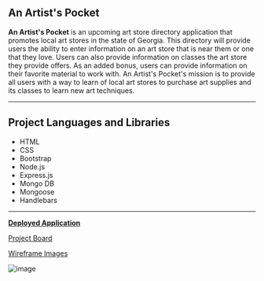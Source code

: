 ## An Artist's Pocket

**An Artist's Pocket** is an upcoming art store directory application that promotes local art stores in the state of Georgia. This directory will provide users the ability to enter information on an art store that is near them or one that they love. Users can also provide information on classes the art store they provide offers. As an added bonus, users can provide information on their favorite material to work with. An Artist's Pocket's mission is to provide all users with a way to learn of local art stores to purchase art supplies and its classes to learn new art techniques.

---
## Project Languages and Libraries
* HTML
* CSS
* Bootstrap
* Node.js
* Express.js
* Mongo DB
* Mongoose
* Handlebars

---

[**Deployed Application**](www.google.com)

[Project Board](https://github.com/users/cydneypo034/projects/3)

[Wireframe Images](https://marvelapp.com/project/4287957/)

![image](https://user-images.githubusercontent.com/52870407/63814322-744d9280-c8fe-11e9-91ee-278ba17814a7.png)
